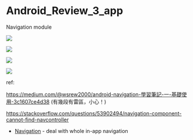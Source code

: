 # Android_Review_3_app


Navigation module 


![](https://raw.githubusercontent.com/QueenieCplusplus/Android_Review_3_app/main/output04.png)

![](https://raw.githubusercontent.com/QueenieCplusplus/Android_Review_3_app/main/output07.png)

![](https://raw.githubusercontent.com/QueenieCplusplus/Android_Review_3_app/main/output05.png)

![](https://raw.githubusercontent.com/QueenieCplusplus/Android_Review_3_app/main/output06.png)

ref:

https://medium.com/@wsrew2000/android-navigation-學習筆記-一-基礎使用-3c1607ce4d38 (有幾段有雷區，小心！)

https://stackoverflow.com/questions/53902494/navigation-component-cannot-find-navcontroller

* [Navigation](https://developer.android.com/topic/libraries/architecture/navigation/) - deal with whole in-app navigation



